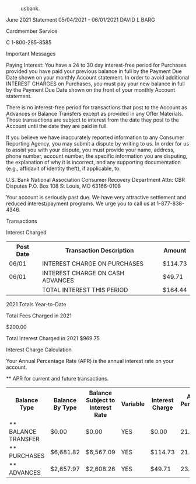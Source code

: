 
<figure>

usbank.

</figure>


June 2021 Statement 05/04/2021 - 06/01/2021
DAVID L BARG

<!-- PageNumber="Page 2 of 2" -->

Cardmember Service

C
1-800-285-8585

Important Messages

Paying Interest: You have a 24 to 30 day interest-free period for Purchases provided you have paid your
previous balance in full by the Payment Due Date shown on your monthly Account statement. In order to
avoid additional INTEREST CHARGES on Purchases, you must pay your new balance in full by the
Payment Due Date shown on the front of your monthly Account statement.

There is no interest-free period for transactions that post to the Account as Advances or Balance Transfers
except as provided in any Offer Materials. Those transactions are subject to interest from the date they post
to the Account until the date they are paid in full.

If you believe we have inaccurately reported information to any Consumer Reporting Agency, you may
submit a dispute by writing to us. In order for us to assist you with your dispute, you must provide your
name, address, phone number, account number, the specific information you are disputing, the explanation
of why it is incorrect, and any supporting documentation (e.g., affidavit of identity theft), if applicable, to:

U.S. Bank National Association
Consumer Recovery Department
Attn: CBR Disputes
P.O. Box 108
St Louis, MO 63166-0108

Your account is seriously past due. We have very attractive settlement and reduced interest/payment
programs. We urge you to call us at 1-877-838-4346.

Transactions

Interest Charged


<table>
<tr>
<th>Post Date</th>
<th>Transaction Description</th>
<th>Amount</th>
</tr>
<tr>
<td>06/01</td>
<td>INTEREST CHARGE ON PURCHASES</td>
<td>$114.73</td>
</tr>
<tr>
<td>06/01</td>
<td>INTEREST CHARGE ON CASH ADVANCES</td>
<td>$49.71</td>
</tr>
<tr>
<td></td>
<td>TOTAL INTEREST THIS PERIOD</td>
<td>$164.44</td>
</tr>
</table>


2021 Totals Year-to-Date

Total Fees Charged in 2021

$200.00

Total Interest Charged in 2021
$969.75

Interest Charge Calculation

Your Annual Percentage Rate (APR) is the annual interest rate on your account.

** APR for current and future transactions.


<table>
<tr>
<th>Balance Type</th>
<th>Balance By Type</th>
<th>Balance Subject to Interest Rate</th>
<th>Variable</th>
<th>Interest Charge</th>
<th>Annual Percentage Rate</th>
<th>Expires with Statement</th>
</tr>
<tr>
<td>** BALANCE TRANSFER</td>
<td>$0.00</td>
<td>$0.00</td>
<td>YES</td>
<td>$0.00</td>
<td>21.99%</td>
<td></td>
</tr>
<tr>
<td>** PURCHASES</td>
<td>$6,681.82</td>
<td>$6,567.09</td>
<td>YES</td>
<td>$114.73</td>
<td>21.99%</td>
<td></td>
</tr>
<tr>
<td>** ADVANCES</td>
<td>$2,657.97</td>
<td>$2,608.26</td>
<td>YES</td>
<td>$49.71</td>
<td>23.99%</td>
<td></td>
</tr>
</table>


<!-- PageFooter="End of Statement" -->
<!-- PageFooter="/12915" -->
<!-- PageBreak -->


